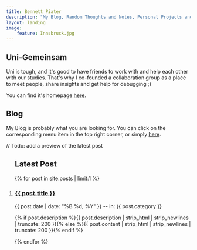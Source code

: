 ```yaml
---
title: Bennett Piater
description: "My Blog, Random Thoughts and Notes, Personal Projects and Other Stuff."
layout: landing
image:
    feature: Innsbruck.jpg
---
```


## Uni-Gemeinsam

Uni is tough, and it's good to have friends to work with and help each other with our studies. That's why I co-founded a collaboration group as a place to meet people, share insights and get help for debugging ;)

You can find it's homepage [here](/uni).

## Blog

My Blog is probably what you are looking for. You can click on the corresponding menu item in the top right corner, or simply [here](/blog).

// Todo: add a preview of the latest post

<div>
    <section class="archive">
      <article class="archive-wrap">
          <ol class="post-preview-home">
             <lh><h2><span>Latest Post</span></h2></lh>
              {% for post in site.posts | limit:1 %}
              <li>
                <div class="deets" itemscope itemtype="http://schema.org/BlogPosting" itemprop="blogPost">
                    <h1><a href="{{ site.url }}{{ post.url }}">{{ post.title }}</a></h1>
                    <p class="date"><time datetime="{{ post.date | date_to_xmlschema }}" itemprop="datePublished">{{ post.date | date: "%B %d, %Y" }} -- in: {{ post.category }}</a></time></p>
                    <p class="">{% if post.description %}{{ post.description  | strip_html | strip_newlines | truncate: 200 }}{% else %}{{ post.content | strip_html | strip_newlines | truncate: 200 }}{% endif %}</p>
                </div>
              </li>
              {% endfor %}
          </ol>
      </article>
    </section>
</div>
